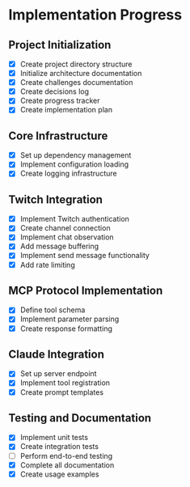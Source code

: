 # Implementation Progress

## Project Initialization
- [x] Create project directory structure
- [x] Initialize architecture documentation
- [x] Create challenges documentation
- [x] Create decisions log
- [x] Create progress tracker
- [x] Create implementation plan

## Core Infrastructure
- [x] Set up dependency management
- [x] Implement configuration loading
- [x] Create logging infrastructure

## Twitch Integration
- [x] Implement Twitch authentication
- [x] Create channel connection
- [x] Implement chat observation
- [x] Add message buffering
- [x] Implement send message functionality
- [x] Add rate limiting

## MCP Protocol Implementation
- [x] Define tool schema
- [x] Implement parameter parsing
- [x] Create response formatting

## Claude Integration
- [x] Set up server endpoint
- [x] Implement tool registration
- [x] Create prompt templates

## Testing and Documentation
- [x] Implement unit tests
- [x] Create integration tests
- [ ] Perform end-to-end testing
- [x] Complete all documentation
- [x] Create usage examples 